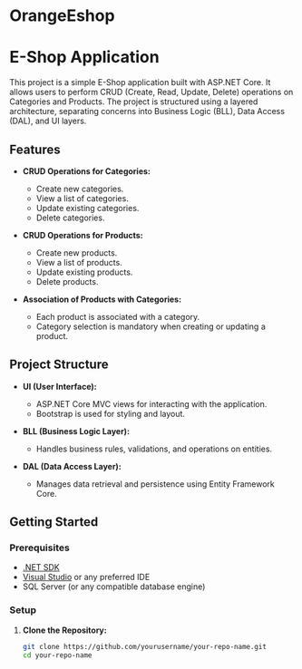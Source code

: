 # OrangeEshop

# E-Shop Application

This project is a simple E-Shop application built with ASP.NET Core. It allows users to perform CRUD (Create, Read, Update, Delete) operations on Categories and Products. The project is structured using a layered architecture, separating concerns into Business Logic (BLL), Data Access (DAL), and UI layers.

## Features

- **CRUD Operations for Categories:**
  - Create new categories.
  - View a list of categories.
  - Update existing categories.
  - Delete categories.

- **CRUD Operations for Products:**
  - Create new products.
  - View a list of products.
  - Update existing products.
  - Delete products.

- **Association of Products with Categories:**
  - Each product is associated with a category.
  - Category selection is mandatory when creating or updating a product.

## Project Structure

- **UI (User Interface):**
  - ASP.NET Core MVC views for interacting with the application.
  - Bootstrap is used for styling and layout.

- **BLL (Business Logic Layer):**
  - Handles business rules, validations, and operations on entities.

- **DAL (Data Access Layer):**
  - Manages data retrieval and persistence using Entity Framework Core.

## Getting Started

### Prerequisites

- [.NET SDK](https://dotnet.microsoft.com/download)
- [Visual Studio](https://visualstudio.microsoft.com/) or any preferred IDE
- SQL Server (or any compatible database engine)

### Setup

1. **Clone the Repository:**

   ```bash
   git clone https://github.com/yourusername/your-repo-name.git
   cd your-repo-name
